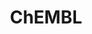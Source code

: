 ---
bigquery: https://console.cloud.google.com/bigquery?p=patents-public-data&d=ebi_chembl&page=dataset
citation: '"The ChEMBL database in 2017." Anna Gaulton, Anne Hersey, Michał Nowotka,
  A Patrícia Bento, Jon Chambers, David Mendez, Prudence Mutowo, Francis Atkinson,
  Louisa J Bellis, Elena Cibrián-Uhalte, Mark Davies, Nathan Dedman, Anneli Karlsson,
  María Paula Magariños, John P Overington, George Papadatos, Ines Smit, Andrew R
  Leach Nucleic acids Research (2017) 45 (Database Issue), D945-D954'
contributors: European Bioinformatics Institute
cost: None
description: ChEMBL Data is a manually curated database of small molecules used in
  drug discovery, including information about existing patented drugs.
documentation: 'schema: https://www.ebi.ac.uk/chembl/db_schema


  '
last_edit: 04/06/2022, 12:42:13
location: https://console.cloud.google.com/marketplace/product/google_patents_public_datasets/chembl
maintained_by: EMBL-EBI, an outstation of European Molecular Biology Laboratory
related_publications: '

  ChEMBL: towards direct deposition of bioassay data.


  Mendez D, Gaulton A, Bento AP, Chambers J, De Veij M, Félix E, Magariños MP, Mosquera
  JF, Mutowo P, Nowotka M, Gordillo-Marañón M, Hunter F, Junco L, Mugumbate G, Rodriguez-Lopez
  M, Atkinson F, Bosc N, Radoux CJ, Segura-Cabrera A, Hersey A, Leach AR.


  — Nucleic Acids Res. 2019; 47(D1):D930-D940. doi: 10.1093/nar/gky1075

  '
schema_fields:
- alogp
- target_type
- nda_type
- actsm_id
- status
- ddd_comment
- protclasssyn_id
- mol_frac_id
- species_group_flag
- ref_type
- mesh_id
- authors
- pchembl_value
- syn_type
- l4
- data_validity_comment
- rgid
- mc_target_accession
- availability_type
- domain_name
- confidence
- cell_source_organism
- usan_stem_id
- downgraded
- full_mwt
- assay_tax_id
- ddd_id
- warning_country
- selectivity_comment
- curation_comment
- frac_class_id
- class_type
- cell_name
- tbl
- mol_atc_id
- applicant_full_name
- assay_test_type
- ref_url
- bao_id
- stem_class
- source
- mw_freebase
- src_compound_id
- level2
- ddd_admr
- le
- molecule_type
- assay_strain
- year
- chebi_par_id
- standard_text_value
- active_ingredient
- related_tid
- doi
- uberon_id
- parameter_value
- delist_flag
- molecular_mechanism
- mechanism_comment
- aspect
- mec_id
- patent_id
- first_in_class
- standard_units
- toid
- mc_target_type
- helm_notation
- mc_organism
- cell_id
- activity_count
- cpd_str_alert_id
- warning_class
- targcomp_id
- assay_organism
- units
- parent_id
- max_phase
- src_description
- issue
- site_residues
- last_active
- drug_product_flag
- level5
- standard_flag
- met_conversion
- l1
- potential_duplicate
- l7
- src_assay_id
- assay_type
- molsyn_id
- src_id
- drugind_id
- level1_description
- usan_stem_definition
- assay_id
- standard_upper_value
- hrac_class_id
- chirality
- route
- black_box_warning
- relationship
- sequence
- mc_target_name
- parenteral
- mechanism_of_action
- organism
- standard_type
- structure_type
- qed_weighted
- title
- description
- rtb
- withdrawn_country
- assay_desc
- ref_id
- protein_class_id
- assay_subcellular_fraction
- alert_name
- ingredient
- molecular_species
- comp_go_id
- irac_class_id
- country
- published_value
- subgroup
- curated_by
- last_page
- domain_id
- tissue_id
- topical
- warning_description
- db_version
- acd_logd
- priority
- strength
- l5
- chembl_id
- aidx
- published_relation
- level2_description
- parent_molregno
- result_flag
- prod_pat_id
- mecref_id
- alert_id
- num_ro5_violations
- withdrawn_year
- sei
- level4
- warnref_id
- sequence_md5sum
- compound_key
- natural_product
- metref_id
- compsyn_id
- cell_source_tissue
- smarts
- std_act_id
- indref_id
- comp_class_id
- mutation
- go_id
- warning_type
- journal
- component_id
- domain_type
- l3
- text_value
- relation
- assay_param_id
- ridx
- prodrug
- num_alerts
- max_phase_for_ind
- target_mapping
- cell_ontology_id
- target_desc
- isoform
- targrel_id
- normal_range_max
- path
- short_name
- comments
- alert_set_id
- value
- first_page
- homologue
- name
- abstract
- smid
- hbd
- prediction_method
- psa
- ro3_pass
- frac_code
- canonical_smiles
- updated_on
- l2
- substrate_record_id
- level3_description
- accession
- research_stem
- tax_id
- bao_endpoint
- standard_relation
- enzyme_tid
- cx_most_apka
- compd_id
- submission_date
- bto_id
- cx_most_bpka
- assay_source
- atc_code
- db_source
- metabolite_record_id
- patent_use_code
- assay_class_id
- confidence_score
- cx_logd
- disease_efficacy
- hbd_lipinski
- molfile
- binding_site_comment
- efo_term
- who_extra
- end_position
- first_approval
- usan_stem
- as_id
- cell_description
- parameter_type
- cl_lincs_id
- drug_record_id
- domain_description
- irac_code
- bao_format
- normal_range_min
- previous_company
- hba_lipinski
- cx_logp
- activity_comment
- mesh_heading
- major_class
- met_comment
- approval_date
- record_id
- acd_most_apka
- pathway_id
- entity_id
- publication_number
- protein_class_synonym
- protein_class_desc
- sitecomp_id
- ad_type
- oc_id
- clo_id
- action_type
- pubmed_id
- hrac_code
- aromatic_rings
- updated_by
- predbind_id
- standard_value
- doc_type
- site_name
- level4_description
- relationship_desc
- product_id
- formulation_id
- num_lipinski_ro5_violations
- compound_name
- caloha_id
- co_stem_id
- ass_cls_map_id
- level3
- heavy_atoms
- enzyme_name
- polymer_flag
- res_stem_id
- assay_category
- volume
- indication_class
- hba
- warning_id
- ddd_units
- uo_units
- assay_tissue
- variant_id
- withdrawn_reason
- direct_interaction
- entity_type
- published_type
- met_id
- class_level
- idx
- inorganic_flag
- mol_irac_id
- upper_value
- acd_most_bpka
- start_position
- drug_substance_flag
- trade_name
- parent_go_id
- acd_logp
- published_units
- version
- lle
- annotation
- patent_no
- site_id
- relationship_type
- log_id
- cell_source_tax_id
- synonyms
- innovator_company
- mw_monoisotopic
- dosage_form
- molregno
- standard_inchi
- component_synonym
- definition
- oral
- usan_substem
- dosed_ingredient
- patent_expire_date
- stem
- creation_date
- ap_id
- efo_id
- tid_fixed
- job_id
- withdrawn_flag
- label
- stat
- source_domain_id
- full_molformula
- usan_year
- ddd_value
- parent_type
- bei
- doc_id
- component_type
- l6
- withdrawn_class
- cidx
- cellosaurus_id
- type
- orig_description
- level1
- pref_name
- activity_id
- standard_inchi_key
- company
- src_short_name
- tid
- pathway_key
- assay_cell_type
- set_name
- qudt_units
- mol_hrac_id
- biocomp_id
- active_molregno
- warning_year
- who_name
- l8
- mc_tax_id
- therapeutic_flag
shortname: chembl
tags:
- biotechnology
- health
- chemical
- bioinformatics
- medical
terms_of_use: CC BY-SA 3.0
title: ChEMBL
uuid: e232a192-965c-4ec9-904c-155b6dfe56c5
---